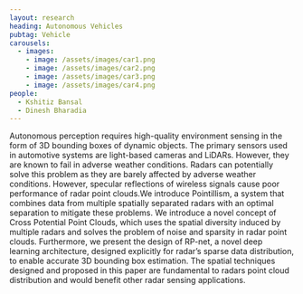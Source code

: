 ```yaml
---
layout: research
heading: Autonomous Vehicles
pubtag: Vehicle
carousels:
  - images:
    - image: /assets/images/car1.png
    - image: /assets/images/car2.png
    - image: /assets/images/car3.png
    - image: /assets/images/car4.png
people: 
  - Kshitiz Bansal
  - Dinesh Bharadia
---
```


Autonomous perception requires high-quality environment sensing in the form of 3D bounding boxes of dynamic objects. The primary sensors used in automotive systems are light-based cameras and LiDARs. However, they are known to fail in adverse weather conditions. Radars can potentially solve this problem as they are barely affected by adverse weather conditions. However, specular reflections of wireless signals cause poor performance of radar point clouds.We introduce Pointillism, a system that combines data from multiple spatially separated radars with an optimal separation to mitigate these problems. We introduce a novel concept of Cross Potential Point Clouds, which uses the spatial diversity induced by multiple radars and solves the problem of noise and sparsity in radar point clouds. Furthermore, we present the design of RP-net, a novel deep learning architecture, designed explicitly for radar’s sparse data distribution, to enable accurate 3D bounding box estimation. The spatial techniques designed and proposed in this paper are fundamental to radars point cloud distribution and would benefit other radar sensing applications.
